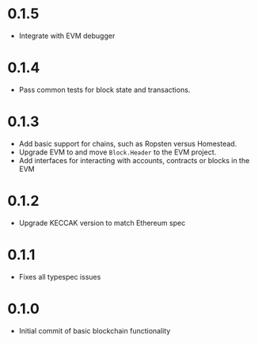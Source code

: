 # 0.1.5
* Integrate with EVM debugger
# 0.1.4
* Pass common tests for block state and transactions.
# 0.1.3
* Add basic support for chains, such as Ropsten versus Homestead.
* Upgrade EVM to and move `Block.Header` to the EVM project.
* Add interfaces for interacting with accounts, contracts or blocks in the EVM
# 0.1.2
* Upgrade KECCAK version to match Ethereum spec
# 0.1.1
* Fixes all typespec issues
# 0.1.0
* Initial commit of basic blockchain functionality
